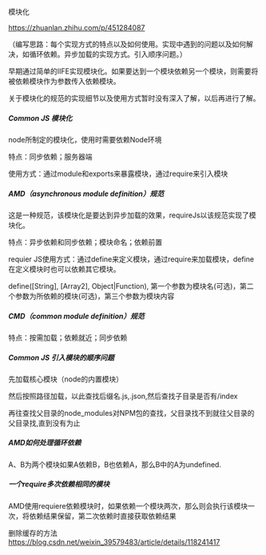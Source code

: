 模块化

https://zhuanlan.zhihu.com/p/451284087

（编写思路：每个实现方式的特点以及如何使用。实现中遇到的问题以及如何解决，如循环依赖。异步加载的实现方式。引入顺序问题。）

早期通过简单的IIFE实现模块化。如果要达到一个模块依赖另一个模块，则需要将被依赖模块作为参数传入依赖模块。

关于模块化的规范的实现细节以及使用方式暂时没有深入了解，以后再进行了解。



##### Common JS 模块化

node所制定的模块化，使用时需要依赖Node环境

特点：同步依赖；服务器端

使用方式：通过module和exports来暴露模块，通过require来引入模块



##### AMD（asynchronous module definition）规范

这是一种规范，该模块化是要达到异步加载的效果，requireJs以该规范实现了模块化。

特点：异步依赖和同步依赖；模块命名；依赖前置

requier JS使用方式：通过define来定义模块，通过require来加载模块，define在定义模块时也可以依赖其它模块。

define([String], [Array2], Object|Function), 第一个参数为模块名(可选)，第二个参数为所依赖的模块(可选)，第三个参数为模块内容



##### CMD（common module definition）规范

特点：按需加载；依赖就近；同步依赖



##### Common JS 引入模块的顺序问题

先加载核心模块（node的内置模块）

然后按照路径加载，以此查找后缀名.js,.json,然后查找子目录是否有/index

再往查找父目录的node_modules对NPM包的查找，父目录找不到就往父目录的父目录找,直到没有为止



##### AMD如何处理循环依赖

A、B为两个模块如果A依赖B，B也依赖A，那么B中的A为undefined.



##### 一个require多次依赖相同的模块

AMD使用requiere依赖模块时，如果依赖一个模块两次，那么则会执行该模块一次，将依赖结果保留，第二次依赖时直接获取依赖结果

删除缓存的方法 https://blog.csdn.net/weixin_39579483/article/details/118241417


